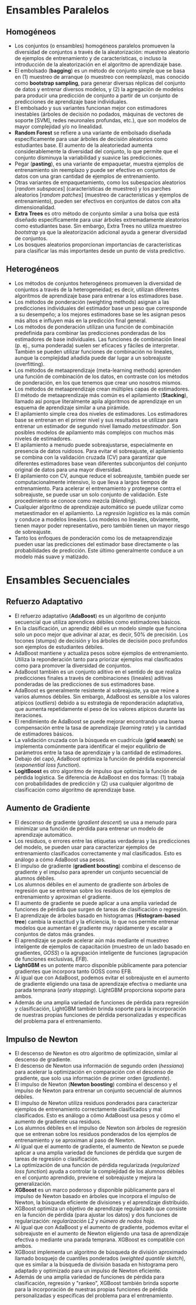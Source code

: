 # Ensambles Paralelos 

## Homogéneos

* Los conjuntos (o ensambles) homogéneos paralelos promueven la diversidad de conjuntos a través de la aleatorización: muestreo aleatorio de ejemplos de entrenamiento y de características, o incluso la introducción de la aleatorización en el algoritmo de aprendizaje base.
* El embolsado (**bagging**) es un método de conjunto simple que se basa en (1) muestreo de arranque (o muestreo con reemplazo), mas conocido como **bootstrap sampling**, para generar diversas réplicas del conjunto de datos y entrenar diversos modelos, y (2) la agregación de modelos para producir una predicción de conjunto a partir de un conjunto de predicciones de aprendizaje base individuales.
* El embolsado y sus variantes funcionan mejor con estimadores inestables (árboles de decisión no podados, máquinas de vectores de soporte [SVM], redes neuronales profundas, etc.), que son modelos de mayor complejidad y/o no linealidad.
* **Random Forest** se refiere a una variante de embolsado diseñada específicamente para usar árboles de decisión aleatorios como estudiantes base. El aumento de la aleatoriedad aumenta considerablemente la diversidad del conjunto, lo que permite que el conjunto disminuya la variabilidad y suavice las predicciones.
* Pegar (**pasting**), es una variante de empaquetar, muestra ejemplos de entrenamiento sin reemplazo y puede ser efectivo en conjuntos de datos con una gran cantidad de ejemplos de entrenamiento.
* Otras variantes de empaquetamiento, como los subespacios aleatorios [*random subspaces*] (características de muestreo) y los parches aleatorios [*random patches*] (muestreo de características y ejemplos de entrenamiento), pueden ser efectivos en conjuntos de datos con alta dimensionalidad.
* **Extra Trees** es otro método de conjunto similar a una bolsa que está diseñado específicamente para usar árboles extremadamente aleatorios como estudiantes base. Sin embargo, Extra Trees no utiliza muestreo *bootstrap* ya que la aleatorización adicional ayuda a generar diversidad de conjuntos.
* Los bosques aleatorios proporcionan importancias de características para clasificar las más importantes desde un punto de vista predictivo.

## Heterogéneos

* Los métodos de conjuntos heterogéneos promueven la diversidad de conjuntos a través de la heterogeneidad; es decir, utilizan diferentes algoritmos de aprendizaje base para entrenar a los estimadores base.
* Los métodos de ponderación (weighting methods) asignan a las predicciones individuales del estimador base un peso que corresponde a su desempeño; a los mejores estimadores base se les asignan pesos más altos e influyen más en la predicción final general.
* Los métodos de ponderación utilizan una función de combinación predefinida para combinar las predicciones ponderadas de los estimadores de base individuales. Las funciones de combinación lineal (p. ej., suma ponderada) suelen ser eficaces y fáciles de interpretar. También se pueden utilizar funciones de combinación no lineales, aunque la complejidad añadida puede dar lugar a un sobreajuste (overfitting).
* Los métodos de metaaprendizaje (meta-learning methods) aprenden una función de combinación de los datos, en contraste con los métodos de ponderación, en los que tenemos que crear uno nosotros mismos.
* Los métodos de metaaprendizaje crean múltiples capas de estimadores. El método de metaaprendizaje más común es el apilamiento (**Stacking**), llamado así porque literalmente apila algoritmos de aprendizaje en un esquema de aprendizaje similar a una pirámide.
* El apilamiento simple crea dos niveles de estimadores. Los estimadores base se entrenan en el primer nivel y sus resultados se utilizan para entrenar un estimador de segundo nivel llamado *metaestimador*. Son posibles modelos de apilamiento más complejos con muchos más niveles de estimadores.
* El apilamiento a menudo puede sobreajustarse, especialmente en presencia de datos ruidosos. Para evitar el sobreajuste, el apilamiento se combina con la validación cruzada (CV) para garantizar que diferentes estimadores base vean diferentes subconjuntos del conjunto original de datos para una mayor diversidad.
* El apilamiento con CV, aunque reduce el sobreajuste, también puede ser computacionalmente intensivo, lo que lleva a largos tiempos de entrenamiento. Para acelerar el entrenamiento y protegerse contra el sobreajuste, se puede usar un solo conjunto de validación. Este procedimiento se conoce como mezcla (*blending*).
* Cualquier algoritmo de aprendizaje automático se puede utilizar como metaestimador en el apilamiento. La *regresión logística* es la más común y conduce a modelos lineales. Los modelos no lineales, obviamente, tienen mayor poder representativo, pero también tienen un mayor riesgo de sobreajuste.
* Tanto los enfoques de ponderación como los de metaaprendizaje pueden usar las predicciones del estimador base directamente o las probabilidades de predicción. Este último generalmente conduce a un modelo más suave y matizado.

# Ensambles Secuenciales
## Refuerzo Adaptativo

* El refuerzo adaptativo (**AdaBoost**) es un algoritmo de conjunto secuencial que utiliza aprendices débiles como estimadores básicos.
* En la clasificación, un aprendiz débil es un modelo simple que funciona solo un poco mejor que adivinar al azar, es decir, 50% de precisión. Los tocones (stumps) de decisión y los árboles de decisión poco profundos son ejemplos de estudiantes débiles.
* AdaBoost mantiene y actualiza pesos sobre ejemplos de entrenamiento. Utiliza la reponderación tanto para priorizar ejemplos mal clasificados como para promover la diversidad de conjuntos.
* AdaBoost también es un conjunto aditivo en el sentido de que realiza predicciones finales a través de combinaciones (lineales) aditivas ponderadas de las predicciones de sus estimadores base.
* AdaBoost es generalmente resistente al sobreajuste, ya que reúne a varios alumnos débiles. Sin embargo, AdaBoost es sensible a los valores atípicos (*outliers*) debido a su estrategia de reponderación adaptativa, que aumenta repetidamente el peso de los valores atípicos durante las iteraciones.
* El rendimiento de AdaBoost se puede mejorar encontrando una buena compensación entre la tasa de aprendizaje (*learning rate*) y la cantidad de estimadores básicos.
* La validación cruzada con la búsqueda en cuadrícula (**grid search**) se implementa comúnmente para identificar el mejor equilibrio de parámetros entre la tasa de aprendizaje y la cantidad de estimadores.
* Debajo del capó, AdaBoost optimiza la función de pérdida exponencial (*exponential loss function*).
* **LogitBoost** es otro algoritmo de impulso que optimiza la función de pérdida logística. Se diferencia de AdaBoost en dos formas: (1) trabaja con probabilidades de predicción y (2) usa cualquier algoritmo de clasificación como algoritmo de aprendizaje base.

## Aumento de Gradiente

* El descenso de gradiente (*gradient descent*) se usa a menudo para minimizar una función de pérdida para entrenar un modelo de aprendizaje automático.
* Los residuos, o errores entre las etiquetas verdaderas y las predicciones del modelo, se pueden usar para caracterizar ejemplos de entrenamiento clasificados correctamente y mal clasificados. Esto es análogo a cómo AdaBoost usa pesos.
* El impulso de gradiente (**gradient boosting**) combina el descenso de gradiente y el impulso para aprender un conjunto secuencial de alumnos débiles.
* Los alumnos débiles en el aumento de gradiente son árboles de regresión que se entrenan sobre los residuos de los ejemplos de entrenamiento y aproximan el gradiente.
* El aumento de gradiente se puede aplicar a una amplia variedad de funciones de pérdida que surgen de tareas de clasificación o regresión.
* El aprendizaje de árboles basado en histogramas (**Histogram-based tree**) cambia la exactitud y la eficiencia, lo que nos permite entrenar modelos que aumentan el gradiente muy rápidamente y escalar a conjuntos de datos más grandes.
* El aprendizaje se puede acelerar aún más mediante el muestreo inteligente de ejemplos de capacitación (muestreo de un lado basado en gradientes, *GOSS*) o la agrupación inteligente de funciones (agrupación de funciones exclusivas, *EFB*).
* **LightGBM** es un potente marco disponible públicamente para potenciar gradientes que incorpora tanto GOSS como EFB.
* Al igual que con AdaBoost, podemos evitar el sobreajuste en el aumento de gradiente eligiendo una tasa de aprendizaje efectiva o mediante una parada temprana (*early stopping*). LightGBM proporciona soporte para ambos.
* Además de una amplia variedad de funciones de pérdida para regresión y clasificación, LightGBM también brinda soporte para la incorporación de nuestras propias funciones de pérdida personalizadas y específicas del problema para el entrenamiento.

## Impulso de Newton

* El descenso de Newton es otro algoritmo de optimización, similar al descenso de gradiente.
* El descenso de Newton usa información de segundo orden (*hessiana*) para acelerar la optimización en comparación con el descenso de gradiente, que solo usa información de primer orden (*gradiente*).
* El impulso de Newton (**Newton boosting**) combina el descenso y el impulso de Newton para entrenar un conjunto secuencial de alumnos débiles.
* El impulso de Newton utiliza residuos ponderados para caracterizar ejemplos de entrenamiento correctamente clasificados y mal clasificados. Esto es análogo a cómo AdaBoost usa pesos y cómo el aumento de gradiente usa residuos.
* Los alumnos débiles en el impulso de Newton son árboles de regresión que se entrenan sobre los residuos ponderados de los ejemplos de entrenamiento y se aproximan al paso de Newton.
* Al igual que el aumento de gradiente, el aumento de Newton se puede aplicar a una amplia variedad de funciones de pérdida que surgen de tareas de regresión o clasificación.
* La optimización de una función de pérdida regularizada (*regularized loss function*) ayuda a controlar la complejidad de los alumnos débiles en el conjunto aprendido, previene el sobreajuste y mejora la generalización.
* **XGBoost** es un marco poderoso y disponible públicamente para el impulso de Newton basado en árboles que incorpora el impulso de Newton, la búsqueda eficiente de divisiones y el aprendizaje distribuido.
* XGBoost optimiza un objetivo de aprendizaje regularizado que consiste en la función de pérdida (para ajustar los datos) y dos funciones de regularización: *regularización L2* y *número de nodos hoja*.
* Al igual que con AdaBoost y el aumento de gradiente, podemos evitar el sobreajuste en el aumento de Newton eligiendo una tasa de aprendizaje efectiva o mediante una parada temprana. XGBoost es compatible con ambos.
* XGBoost implementa un algoritmo de búsqueda de división aproximado llamado bosquejo de cuantiles ponderados (*weighted quantile sketch*), que es similar a la búsqueda de división basada en histograma pero adaptado y optimizado para un impulso de Newton eficiente.
* Además de una amplia variedad de funciones de pérdida para clasificación, regresión y "rankeo", XGBoost también brinda soporte para la incorporación de nuestras propias funciones de pérdida personalizadas y específicas del problema para el entrenamiento.
